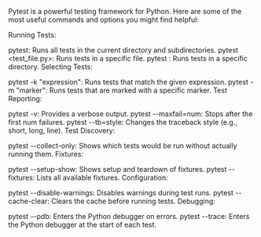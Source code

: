 Pytest is a powerful testing framework for Python. Here are some of the most useful commands and options you might find helpful:

Running Tests:

pytest: Runs all tests in the current directory and subdirectories.
pytest <test_file.py>: Runs tests in a specific file.
pytest <directory>: Runs tests in a specific directory.
Selecting Tests:

pytest -k "expression": Runs tests that match the given expression.
pytest -m "marker": Runs tests that are marked with a specific marker.
Test Reporting:

pytest -v: Provides a verbose output.
pytest --maxfail=num: Stops after the first num failures.
pytest --tb=style: Changes the traceback style (e.g., short, long, line).
Test Discovery:

pytest --collect-only: Shows which tests would be run without actually running them.
Fixtures:

pytest --setup-show: Shows setup and teardown of fixtures.
pytest --fixtures: Lists all available fixtures.
Configuration:

pytest --disable-warnings: Disables warnings during test runs.
pytest --cache-clear: Clears the cache before running tests.
Debugging:

pytest --pdb: Enters the Python debugger on errors.
pytest --trace: Enters the Python debugger at the start of each test.
